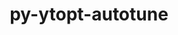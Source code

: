 ---
title: "py-ytopt-autotune"
layout: cache
categories: [package, develop-2023-08-20]
meta: {"versions": ["1.1.0"], "compilers": ["gcc@=11.1.0"], "oss": ["ubuntu20.04"], "platforms": ["linux"], "targets": ["ppc64le", "x86_64_v3"], "stacks": ["e4s", "e4s-power", "root"], "num_specs": 2, "num_specs_by_stack": {"e4s-power": 1, "root": 2, "e4s": 1}}
spec_details: [{"hash": "doxrtlomjwfivey4gjbwpaeqcqdrj4dh", "compiler": "gcc@=11.1.0", "versions": ["1.1.0"], "os": "ubuntu20.04", "platform": "linux", "target": "ppc64le", "variants": ["build_system=python_pip", "patches=60375df"], "stacks": ["e4s-power", "root"], "size": "-", "tarball": "https://binaries.spack.io/releases/develop-2023-08-20/build_cache/linux-ubuntu20.04-ppc64le/gcc-11.1.0/py-ytopt-autotune-1.1.0/linux-ubuntu20.04-ppc64le-gcc-11.1.0-py-ytopt-autotune-1.1.0-doxrtlomjwfivey4gjbwpaeqcqdrj4dh.spack"}, {"hash": "cl6lbvwx4377xfwwfegjs6vn6rdqti6r", "compiler": "gcc@=11.1.0", "versions": ["1.1.0"], "os": "ubuntu20.04", "platform": "linux", "target": "x86_64_v3", "variants": ["build_system=python_pip", "patches=60375df"], "stacks": ["e4s", "root"], "size": "-", "tarball": "https://binaries.spack.io/releases/develop-2023-08-20/build_cache/linux-ubuntu20.04-x86_64_v3/gcc-11.1.0/py-ytopt-autotune-1.1.0/linux-ubuntu20.04-x86_64_v3-gcc-11.1.0-py-ytopt-autotune-1.1.0-cl6lbvwx4377xfwwfegjs6vn6rdqti6r.spack"}]
---